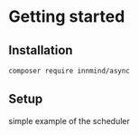 # Getting started

## Installation

```sh
composer require innmind/async
```

## Setup

simple example of the scheduler
